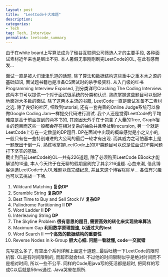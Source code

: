 ```yaml
---
layout: post
title:  "LeetCode十大难题"
description:
categories:
- Tech
tag: Tech, Interview
permalink: leetcode_summary
---
```


由于在white board上写算法成为了硅谷互联网公司筛选人才的主要手段, 各种面试素材近年来也是层出不穷. 本人暑假无事刚刚刷完LeetCode的OL, 在此有感而发...
<!--more-->	

面试一直是被人们津津乐道的话题. 除了算法和数据结构这些重中之重本木之源的基础知识, 面试题书籍也是准备CS面试时的杀手级资料. 从入门级的红书Programming Interview Exposed, 到分类详尽Cracking The Coding Interview. 这两本书可以提供一个对于面试很系统的分类和认识. 熟练掌握这些题目可以很好地面对大多数的面试. 除了这两本主流的书籍, LeetCode一直是面试准备不二素材之选. 除了良好的社区, 细致到tutorial, 还有一套完善的Online Judge系统可以像做Google Coding Jam一样提交代码进行测试. 我个人还是觉得LeetCode的平均难度是高于前面提到的两本书的, 其原因无外乎在于包含了大量的Tree, Graph相关的题目而这些一般都会存在相对复杂的抽象并且牵扯到recursion, 另一个就是LeetCode上存在一定数量的DP题目. DP在面试中出现的概率感觉是小之又小的, 一般只有在一些特别难进的大公司的最后一轮才有出现. 而其威力之可怕基本上是一题既出干倒一片. 熟练地掌握LeetCode上的DP类题目可以说是位面试DP类问题打下坚实的基础.  
截止到目前LeetCode的OL一共有226道题, 除了必须购买LeetCode EBook才能解锁的10道, 本人今天终于在无聊的假期里刷完了其余216道题. 心血来潮, 借此博客评选LeetCode十大OL难题以做完结纪念, 并且来这个博客除除草... 各位有兴趣也可以去挑战一下哈. 

1.	Wildcard Matching
__复杂DP__
2.	Scramble String
__复杂DP__
3. Best Time to Buy and Sell Stock IV
__复杂DP__
4. Palindrome Partitioning II
__DP__
5. Word Ladder II
__DP__
6. Interleaving String
__DP__
7. The Skyline Problem
__很有意思的题目, 需要高效的转化来实现效率算法__
8. Maximum Gap
__利用数学原理提速, 以通过大的test__
9. Word Search II 
__一个高效的数据结构的重要性__
10. Reverse Nodes in k-Group
__胆大心细. 问题一看就懂, code一交就错__


先写这么多了, 有空出个系列详解上面这十道题...最后吐槽一下LeetCode的限时机智. OL是有时间限制的, 而超市就会fail. 不过他的时间限制似乎是绝对时间而不是相对时间, 所以一些不公平. 同样的Code用java写的死活都是超时, 把同样的写成C以后就是56ms通过. Java哭晕在厕所.

